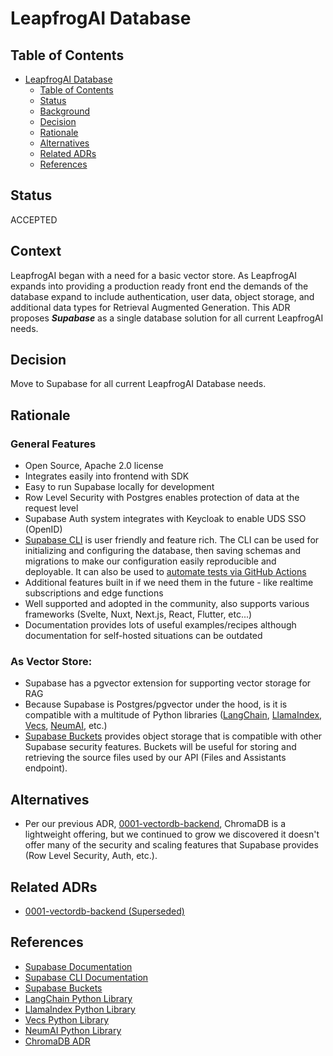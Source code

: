 # LeapfrogAI Database

## Table of Contents

- [LeapfrogAI Database](#leapfrogai-database)
  - [Table of Contents](#table-of-contents)
  - [Status](#status)
  - [Background](#background)
  - [Decision](#decision)
  - [Rationale](#rationale)
  - [Alternatives](#alternatives)
  - [Related ADRs](#related-adrs)
  - [References](#references)

## Status

ACCEPTED

## Context

LeapfrogAI began with a need for a basic vector store. As LeapfrogAI expands into providing a production ready front end the demands of the database expand to include authentication, user data, object storage, and additional data types for Retrieval Augmented Generation. This ADR proposes ***Supabase*** as a single database solution for all current LeapfrogAI needs.

## Decision

Move to Supabase for all current LeapfrogAI Database needs.

## Rationale

### General Features
- Open Source, Apache 2.0 license
- Integrates easily into frontend with SDK
- Easy to run Supabase locally for development 
- Row Level Security with Postgres enables protection of data at the request level
- Supabase Auth system integrates with Keycloak to enable UDS SSO (OpenID)
- [Supabase CLI](https://supabase.com/docs/guides/cli/getting-started) is user friendly and feature rich. The CLI can be used for initializing and configuring the database, then saving schemas and migrations to make our configuration easily reproducible and deployable. It can also be used to [automate tests via GitHub Actions](https://supabase.com/docs/guides/cli/github-action/testing)
- Additional features built in if we need them in the future - like realtime subscriptions and edge functions
- Well supported and adopted in the community, also supports various frameworks (Svelte, Nuxt, Next.js, React, Flutter, etc...)
- Documentation provides lots of useful examples/recipes although documentation for self-hosted situations can be outdated

### As Vector Store:

- Supabase has a pgvector extension for supporting vector storage for RAG
- Because Supabase is Postgres/pgvector under the hood, is it is compatible with a multitude of Python libraries ([LangChain](https://python.langchain.com/docs/integrations/vectorstores/supabase), [LlamaIndex](https://docs.llamaindex.ai/en/stable/examples/vector_stores/SupabaseVectorIndexDemo/), [Vecs](https://github.com/supabase/vecs), [NeumAI](https://github.com/NeumTry/NeumAI), etc.)
- [Supabase Buckets](https://supabase.com/docs/guides/storage/buckets/fundamentals) provides object storage that is compatible with other Supabase security features. Buckets will be useful for storing and retrieving the source files used by our API (Files and Assistants endpoint).

## Alternatives

- Per our previous ADR, [0001-vectordb-backend](0001-vectordb-backend.md), ChromaDB is a lightweight offering, but we continued to grow we discovered it doesn't offer many of the security and scaling features that Supabase provides (Row Level Security, Auth, etc.).

## Related ADRs
* [0001-vectordb-backend (Superseded)](0001-vectordb-backend.md)

## References
- [Supabase Documentation](https://supabase.com/docs/)
- [Supabase CLI Documentation](https://supabase.com/docs/guides/cli/getting-started)
- [Supabase Buckets](https://supabase.com/docs/guides/storage/buckets/fundamentals)
- [LangChain Python Library](https://python.langchain.com/docs/integrations/vectorstores/supabase)
- [LlamaIndex Python Library](https://docs.llamaindex.ai/en/stable/examples/vector_stores/SupabaseVectorIndexDemo/)
- [Vecs Python Library](https://github.com/supabase/vecs)
- [NeumAI Python Library](https://github.com/NeumTry/NeumAI)
- [ChromaDB ADR](0001-vectordb-backend.md)
